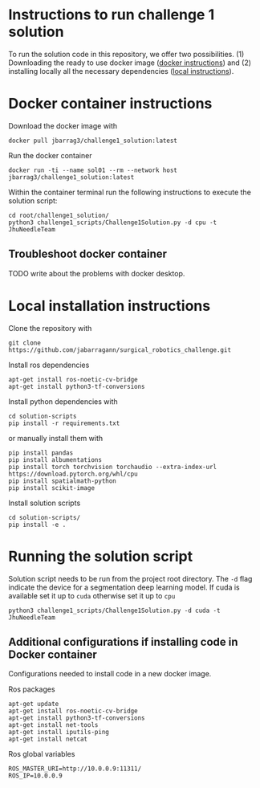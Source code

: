 # Instructions to run challenge 1 solution

To run the solution code in this repository, we offer two possibilities. (1) Downloading the ready to use docker image ([docker instructions](#docker-container-instructions)) and (2) installing locally all the necessary dependencies ([local instructions](#local-installation-instructions)).

# Docker container instructions

Download the docker image with
```
docker pull jbarrag3/challenge1_solution:latest
```

Run the docker container
```
docker run -ti --name sol01 --rm --network host jbarrag3/challenge1_solution:latest
```

Within the container terminal run the following instructions to execute the solution script:
```
cd root/challenge1_solution/
python3 challenge1_scripts/Challenge1Solution.py -d cpu -t JhuNeedleTeam
```

## Troubleshoot docker container

TODO write about the problems with docker desktop.


# Local installation instructions
Clone the repository with 
```
git clone https://github.com/jabarragann/surgical_robotics_challenge.git
```
Install ros dependencies
```
apt-get install ros-noetic-cv-bridge
apt-get install python3-tf-conversions
```

Install python dependencies with
```
cd solution-scripts
pip install -r requirements.txt
```

or manually install them with

```
pip install pandas
pip install albumentations 
pip install torch torchvision torchaudio --extra-index-url https://download.pytorch.org/whl/cpu 
pip install spatialmath-python
pip install scikit-image
```

Install solution scripts
```
cd solution-scripts/
pip install -e .
```

# Running the solution script
Solution script needs to be run from the project root directory. The `-d` flag indicate the device for a segmentation deep learning model. If cuda is available set it up to `cuda` otherwise set it up to `cpu`
```
python3 challenge1_scripts/Challenge1Solution.py -d cuda -t JhuNeedleTeam
```


## Additional configurations if installing code in Docker container
Configurations needed to install code in a new docker image.

Ros packages
```
apt-get update
apt-get install ros-noetic-cv-bridge
apt-get install python3-tf-conversions
apt-get install net-tools
apt-get install iputils-ping
apt-get install netcat
```

Ros global variables
```
ROS_MASTER_URI=http://10.0.0.9:11311/
ROS_IP=10.0.0.9
```

       
